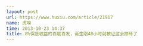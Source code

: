 ```yaml
---
layout: post
url: https://www.huxiu.com/article/21917
name: 虎嗅
time: 2013-10-23 14:37
title: 8%保底收益的百度百发，诞生刚48小时就被证监会拍砖了
---
```

